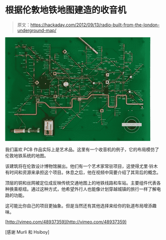 # 根据伦敦地铁地图建造的收音机

> 原文：<https://hackaday.com/2012/09/13/radio-built-from-the-london-underground-map/>

![](img/91106a518e937bafa35e3ff23d3bbccd.png "london-underground-radio-pcb")

我们喜欢 PCB 作品实际上是艺术品。这里有一个收音机的例子，它的布局模仿了伦敦地铁系统的地图。

该建筑将在伦敦设计博物馆展出。他们有一个艺术家常驻项目，这使得尤里·铃木有时间和资源来承担这个项目。休息之后，他在视频中简要介绍了其背后的概念。

顶层的铜和丝网被定位成反映传统交通地图上的地铁线路和车站。主要组件代表各种换乘枢纽。通过这种方式，他希望外行人也能像计划穿越城镇的旅行一样了解电路的功能。

这可能比你自己的项目更抽象。但是当然还有其他选择来给你的轨道布局增添趣味。

[http://vimeo.com/48937359](http://vimeo.com/48937359)

[感谢 Murli 和 Hsiboy]